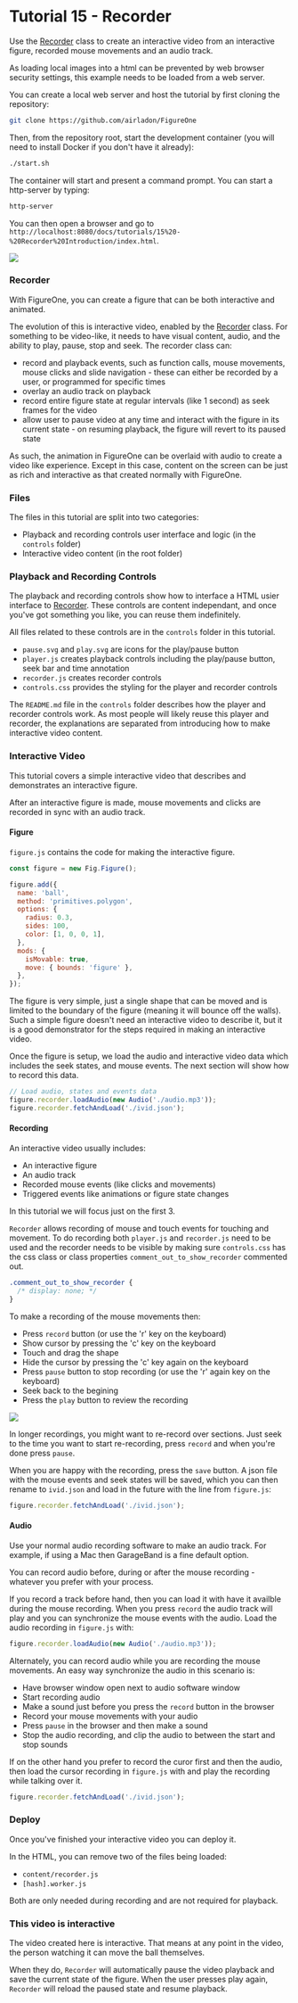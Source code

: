 # Tutorial 15 - Recorder

Use the [Recorder](https://airladon.github.io/FigureOne/api/#recorder) class to create an interactive video from an interactive figure, recorded mouse movements and an audio track.

As loading local images into a html can be prevented by web browser security settings, this example needs to be loaded from a web server.

You can create a local web server and host the tutorial by first cloning the repository:

```bash
git clone https://github.com/airladon/FigureOne
```

Then, from the repository root, start the development container (you will need to install Docker if you don't have it already):
```bash
./start.sh
```

The container will start and present a command prompt. You can start a http-server by typing:
```bash
http-server
```

You can then open a browser and go to `http://localhost:8080/docs/tutorials/15%20-%20Recorder%20Introduction/index.html`.

![](example.gif)


### Recorder

With FigureOne, you can create a figure that can be both interactive and animated. 

The evolution of this is interactive video, enabled by the [Recorder](https://airladon.github.io/FigureOne/api/#recorder) class. For something to be video-like, it needs to have visual content, audio, and the ability to play, pause, stop and seek. The recorder class can:

* record and playback events, such as function calls, mouse movements, mouse clicks and slide navigation - these can either be recorded by a user, or programmed for specific times
* overlay an audio track on playback
* record entire figure state at regular intervals (like 1 second) as seek frames for the video
* allow user to pause video at any time and interact with the figure in its current state - on resuming playback, the figure will revert to its paused state

As such, the animation in FigureOne can be overlaid with audio to create a video like experience. Except in this case, content on the screen can be just as rich and interactive as that created normally with FigureOne.

### Files

The files in this tutorial are split into two categories:

* Playback and recording controls user interface and logic (in the `controls` folder)
* Interactive video content (in the root folder)

### Playback and Recording Controls

The playback and recording controls show how to interface a HTML usier interface to [Recorder](https://airladon.github.io/FigureOne/api/#recorder). These controls are content independant, and once you've got something you like, you can reuse them indefinitely.

All files related to these controls are in the `controls` folder in this tutorial.

* `pause.svg` and `play.svg` are icons for the play/pause button
* `player.js` creates playback controls including the play/pause button, seek bar and time annotation
* `recorder.js` creates recorder controls
* `controls.css` provides the styling for the player and recorder controls

The `README.md` file in the `controls` folder describes how the player and recorder controls work. As most people will likely reuse this player and recorder, the explanations are separated from introducing how to make interactive video content.

### Interactive Video

This tutorial covers a simple interactive video that describes and demonstrates an interactive figure.

After an interactive figure is made, mouse movements and clicks are recorded in sync with an audio track.

#### Figure

`figure.js` contains the code for making the interactive figure.

```js
const figure = new Fig.Figure();

figure.add({
  name: 'ball',
  method: 'primitives.polygon',
  options: {
    radius: 0.3,
    sides: 100,
    color: [1, 0, 0, 1],
  },
  mods: {
    isMovable: true,
    move: { bounds: 'figure' },
  },
});
```

The figure is very simple, just a single shape that can be moved and is limited to the boundary of the figure (meaning it will bounce off the walls). Such a simple figure doesn't need an interactive video to describe it, but it is a good demonstrator for the steps required in making an interactive video.


Once the figure is setup, we load the audio and interactive video data which includes the seek states, and mouse events. The next section will show how to record this data.

```js
// Load audio, states and events data
figure.recorder.loadAudio(new Audio('./audio.mp3'));
figure.recorder.fetchAndLoad('./ivid.json');
```

#### Recording

An interactive video usually includes:

* An interactive figure
* An audio track
* Recorded mouse events (like clicks and movements)
* Triggered events like animations or figure state changes

In this tutorial we will focus just on the first 3.

`Recorder` allows recording of mouse and touch events for touching and movement. To do recording both `player.js` and `recorder.js` need to be used and the recorder needs to be visible by making sure `controls.css` has the css class or class properties `comment_out_to_show_recorder` commented out.

```css
.comment_out_to_show_recorder {
  /* display: none; */
}
```

To make a recording of the mouse movements then:
* Press `record` button (or use the 'r' key on the keyboard)
* Show cursor by pressing the 'c' key on the keyboard
* Touch and drag the shape
* Hide the cursor by pressing the 'c' key again on the keyboard
* Press `pause` button to stop recording (or use the 'r' again key on the keyboard)
* Seek back to the begining
* Press the `play` button to review the recording

![](example.gif)

In longer recordings, you might want to re-record over sections. Just seek to the time you want to start re-recording, press `record` and when you're done press `pause`.

When you are happy with the recording, press the `save` button. A json file with the mouse events and seek states will be saved, which you can then rename to `ivid.json` and load in the future with the line from `figure.js`:

```js
figure.recorder.fetchAndLoad('./ivid.json');
```

#### Audio

Use your normal audio recording software to make an audio track. For example, if using a Mac then GarageBand is a fine default option.

You can record audio before, during or after the mouse recording - whatever you prefer with your process.

If you record a track before hand, then you can load it with have it availble during the mouse recording. When you press `record` the audio track will play and you can synchronize the mouse events with the audio. Load the audio recording in `figure.js` with:

```js
figure.recorder.loadAudio(new Audio('./audio.mp3'));
```

Alternately, you can record audio while you are recording the mouse movements. An easy way synchronize the audio in this scenario is:

* Have browser window open next to audio software window
* Start recording audio
* Make a sound just before you press the `record` button in the browser
* Record your mouse movements with your audio
* Press `pause` in the browser and then make a sound
* Stop the audio recording, and clip the audio to between the start and stop sounds

If on the other hand you prefer to record the curor first and then the audio, then load the cursor recording in `figure.js` with and play the recording while talking over it.

```js
figure.recorder.fetchAndLoad('./ivid.json');
```

### Deploy

Once you've finished your interactive video you can deploy it.

In the HTML, you can remove two of the files being loaded:

* `content/recorder.js`
* `[hash].worker.js`

Both are only needed during recording and are not required for playback.

### This video is interactive

The video created here is interactive. That means at any point in the video, the person watching it can move the ball themselves.

When they do, `Recorder` will automatically pause the video playback and save the current state of the figure. When the user presses play again, `Recorder` will reload the paused state and resume playback.
